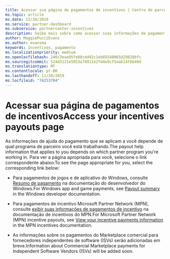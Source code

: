 ```yaml
---
title: Acessar sua página de pagamentos de incentivos | Centro de parceiros
ms.topic: article
ms.date: 11/20/2019
ms.service: partner-dashboard
ms.subservice: partnercenter-incentives
description: Saiba mais sobre como acessar suas informações de pagamento. Isso se aplica a pagamentos de jogos e de aplicativos do Windows, bem como a pagamento de incentivos MPN.
author: MaggiePucciEvans
ms.author: evansma
keywords: Incentivos, pagamento
ms.localizationpriority: medium
ms.openlocfilehash: 246c3eaa95fe88cdd42c1eb85548065d29828bfc
ms.sourcegitcommit: 524d3121e5053a74911e2fd4e9cf5aab14f6b48d
ms.translationtype: MT
ms.contentlocale: pt-BR
ms.lasthandoff: 11/20/2019
ms.locfileid: "74253704"
---
```

# <a name="access-your-incentives-payouts-page"></a><span data-ttu-id="d7ca1-105">Acessar sua página de pagamentos de incentivos</span><span class="sxs-lookup"><span data-stu-id="d7ca1-105">Access your incentives payouts page</span></span>

<span data-ttu-id="d7ca1-106">As informações de ajuda do pagamento que se aplicam a você depende de qual programa de parceiro você está trabalhando.</span><span class="sxs-lookup"><span data-stu-id="d7ca1-106">The payout help information that applies to you depends on which partner program you're working in.</span></span> <span data-ttu-id="d7ca1-107">Para ver a página apropriada para você, selecione o link correspondente abaixo:</span><span class="sxs-lookup"><span data-stu-id="d7ca1-107">To see the page appropriate for you, select the corresponding link below:</span></span>

- <span data-ttu-id="d7ca1-108">Para pagamentos de jogos e de aplicativo do Windows, consulte [Resumo de pagamento](https://docs.microsoft.com/windows/uwp/publish/payout-summary) na documentação do desenvolvedor do Windows.</span><span class="sxs-lookup"><span data-stu-id="d7ca1-108">For Windows app and game payments, see [Payout summary](https://docs.microsoft.com/windows/uwp/publish/payout-summary) in the Windows developer documentation.</span></span>

- <span data-ttu-id="d7ca1-109">Para pagamentos de incentivo Microsoft Partner Network (MPN), consulte [exibir suas informações de pagamentos de incentivo](understand-incentive-payouts.md) na documentação de incentivos do MPN.</span><span class="sxs-lookup"><span data-stu-id="d7ca1-109">For Microsoft Partner Network (MPN) incentive payouts, see [View your incentive payments information](understand-incentive-payouts.md) in the MPN incentives documentation.</span></span>

- <span data-ttu-id="d7ca1-110">As informações sobre os pagamentos do Marketplace comercial para fornecedores independentes de software (ISVs) serão adicionadas em breve.</span><span class="sxs-lookup"><span data-stu-id="d7ca1-110">Information about Commercial Marketplace payments for Independent Software Vendors (ISVs) will be added soon.</span></span>
